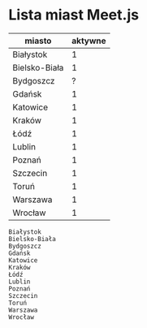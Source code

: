 # Lista miast Meet.js

|miasto|aktywne|
| --- | --- |
|Białystok|1|
|Bielsko-Biała|1|
|Bydgoszcz|?|
|Gdańsk|1|
|Katowice|1|
|Kraków|1|
|Łódź|1|
|Lublin|1|
|Poznań|1|
|Szczecin|1|
|Toruń|1|
|Warszawa|1|
|Wrocław|1|

```
Białystok
Bielsko-Biała
Bydgoszcz
Gdańsk
Katowice
Kraków
Łódź
Lublin
Poznań
Szczecin
Toruń
Warszawa
Wrocław
```
